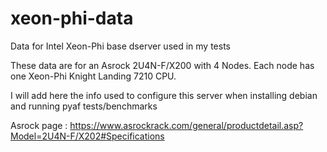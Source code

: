 # xeon-phi-data

Data for Intel Xeon-Phi base dserver used in my tests

These data are for an Asrock 2U4N-F/X200 with 4 Nodes. Each node has one Xeon-Phi Knight Landing 7210 CPU.

I will add here the info used to configure this server when installing debian and running pyaf tests/benchmarks

Asrock page : 
https://www.asrockrack.com/general/productdetail.asp?Model=2U4N-F/X202#Specifications


